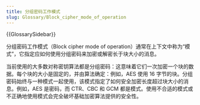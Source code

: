 ```yaml
---
title: 分组密码工作模式
slug: Glossary/Block_cipher_mode_of_operation
---
```


{{GlossarySidebar}}

分组密码工作模式（Block cipher mode of operation）通常在上下文中称为“模式”，它指定应如何使用分组密码来加密或解密长于块大小的消息。

当前使用的大多数对称密钥算法都是分组密码：这意味着它们一次加密一个块的数据。每个块的大小是固定的，并由算法确定：例如，AES 使用 16 字节的块。分组密码始终与一种模式一起使用，该模式指定了如何安全加密长度超过块大小的消息。例如，AES 是密码，而 CTR、CBC 和 GCM 都是模式。使用不合适的模式或不正确地使用模式会完全破坏基础加密算法提供的安全性。
